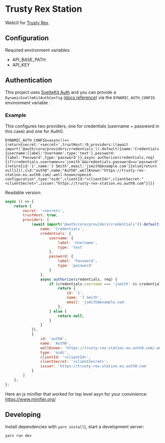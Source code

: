 # Trusty Rex Station

WebUI for [Trusty Rex](https://github.com/valentinschabschneider/trusty-rex).

## Configuration

Required environment variables:

- API_BASE_PATH
- API_KEY

## Authentication

This project uses [SvelteKit Auth](https://authjs.dev/reference/sveltekit) and you can provide a `DynamicSvelteKitAuthConfig` ([docs reference](https://authjs.dev/reference/sveltekit#dynamicsveltekitauthconfig)) via the `DYNAMIC_AUTH_CONFIG` environment variable .

### Example

This configures two providers, one for credentials (username + password in this case) and one for Auth0.

```env
DYNAMIC_AUTH_CONFIG=async()=>{return{secret:'<secret>',trustHost:!0,providers:[(await import('@auth/core/providers/credentials')).default({name:'Credentials',credentials:{username:{label:'Username',type:'text'},password:{label:'Password',type:'password'}},async authorize(credentials,req){if(credentials.username==='jsmith'&&credentials.password==='password'){return{id:'1',name:'J Smith',email:'jsmith@example.com'}}else{return null}}}),{id:"auth0",name:"Auth0",wellKnown:"https://trusty-rex-station.eu.auth0.com/.well-known/openid-configuration",type:"oidc",clientId:"<clientId>",clientSecret:"<clientSecret>",issuer:"https://trusty-rex-station.eu.auth0.com"}]}}
```

Readable version:

```js
async () => {
	return {
		secret: '<secret>',
		trustHost: true,
		providers: [
			(await import('@auth/core/providers/credentials')).default({
				name: 'Credentials',
				credentials: {
					username: {
						label: 'Username',
						type: 'text'
					},
					password: {
						label: 'Password',
						type: 'password'
					}
				},
				async authorize(credentials, req) {
					if (credentials.username === 'jsmith' && credentials.password === 'password') {
						return {
							id: '1',
							name: 'J Smith',
							email: 'jsmith@example.com'
						};
					} else {
						return null;
					}
				}
			}),
			{
				id: 'auth0',
				name: 'Auth0',
				wellKnown: 'https://trusty-rex-station.eu.auth0.com/.well-known/openid-configuration',
				type: 'oidc',
				clientId: '<clientId>',
				clientSecret: '<clientSecret>',
				issuer: 'https://trusty-rex-station.eu.auth0.com'
			}
		]
	};
};
```

Here an js minifier that worked for top level asyn for your convinience: https://www.minifier.org/

## Developing

Install dependencies with `yarn install`), start a development server:

```bash
yarn run dev
```

